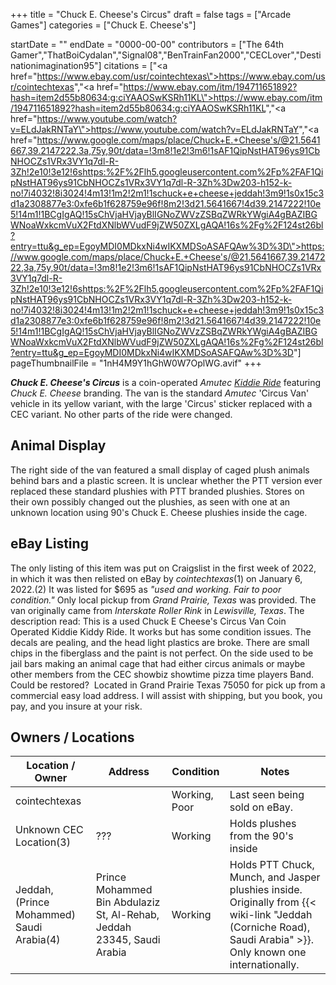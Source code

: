 +++
title = "Chuck E. Cheese's Circus"
draft = false
tags = ["Arcade Games"]
categories = ["Chuck E. Cheese's"]


startDate = ""
endDate = "0000-00-00"
contributors = ["The 64th Gamer","ThatBoiCydalan","Signal08","BenTrainFan2000","CECLover","Destinationimagination95"]
citations = ["<a href=\"https://www.ebay.com/usr/cointechtexas\">https://www.ebay.com/usr/cointechtexas</a>","<a href=\"https://www.ebay.com/itm/194711651892?hash=item2d55b80634:g:ciYAAOSwKSRh11KL\">https://www.ebay.com/itm/194711651892?hash=item2d55b80634:g:ciYAAOSwKSRh11KL</a>","<a href=\"https://www.youtube.com/watch?v=ELdJakRNTaY\">https://www.youtube.com/watch?v=ELdJakRNTaY</a>","<a href=\"https://www.google.com/maps/place/Chuck+E.+Cheese's/@21.5641667,39.2147222,3a,75y,90t/data=!3m8!1e2!3m6!1sAF1QipNstHAT96ys91CbNHOCZs1VRx3VY1q7dl-R-3Zh!2e10!3e12!6shttps:%2F%2Flh5.googleusercontent.com%2Fp%2FAF1QipNstHAT96ys91CbNHOCZs1VRx3VY1q7dl-R-3Zh%3Dw203-h152-k-no!7i4032!8i3024!4m13!1m2!2m1!1schuck+e+cheese+jeddah!3m9!1s0x15c3d1a2308877e3:0xfe6b1f628759e96f!8m2!3d21.5641667!4d39.2147222!10e5!14m1!1BCgIgAQ!15sChVjaHVjayBlIGNoZWVzZSBqZWRkYWgiA4gBAZIBGWNoaWxkcmVuX2FtdXNlbWVudF9jZW50ZXLgAQA!16s%2Fg%2F124st26bl?entry=ttu&g_ep=EgoyMDI0MDkxNi4wIKXMDSoASAFQAw%3D%3D\">https://www.google.com/maps/place/Chuck+E.+Cheese's/@21.5641667,39.2147222,3a,75y,90t/data=!3m8!1e2!3m6!1sAF1QipNstHAT96ys91CbNHOCZs1VRx3VY1q7dl-R-3Zh!2e10!3e12!6shttps:%2F%2Flh5.googleusercontent.com%2Fp%2FAF1QipNstHAT96ys91CbNHOCZs1VRx3VY1q7dl-R-3Zh%3Dw203-h152-k-no!7i4032!8i3024!4m13!1m2!2m1!1schuck+e+cheese+jeddah!3m9!1s0x15c3d1a2308877e3:0xfe6b1f628759e96f!8m2!3d21.5641667!4d39.2147222!10e5!14m1!1BCgIgAQ!15sChVjaHVjayBlIGNoZWVzZSBqZWRkYWgiA4gBAZIBGWNoaWxkcmVuX2FtdXNlbWVudF9jZW50ZXLgAQA!16s%2Fg%2F124st26bl?entry=ttu&g_ep=EgoyMDI0MDkxNi4wIKXMDSoASAFQAw%3D%3D</a>"]
pageThumbnailFile = "1nH4M9Y1hGhW0W7OplWG.avif"
+++

***Chuck E. Cheese's Circus*** is a coin-operated *Amutec* [*Kiddie Ride*](https://en.wikipedia.org/wiki/Kiddie_ride) featuring *Chuck E. Cheese* branding. The van is the standard *Amutec* 'Circus Van' vehicle in its yellow variant, with the large 'Circus' sticker replaced with a CEC variant. No other parts of the ride were changed.

## Animal Display

The right side of the van featured a small display of caged plush animals behind bars and a plastic screen. It is unclear whether the PTT version ever replaced these standard plushies with PTT branded plushies. Stores on their own possibly changed out the plushies, as seen with one at an unknown location using 90's Chuck E. Cheese plushies inside the cage.

## eBay Listing

The only listing of this item was put on Craigslist in the first week of 2022, in which it was then relisted on eBay by *cointechtexas*(1) on January 6, 2022.(2) It was listed for $695 as *"used and working. Fair to poor condition."* Only local pickup from *Grand Prairie, Texas* was provided. The van originally came from *Interskate Roller Rink* in *Lewisville, Texas*. The description read: This is a used Chuck E Cheese's Circus Van Coin Operated Kiddie Kiddy Ride. It works but has some condition issues. The decals are pealing, and the head light plastics are broke. There are small chips in the fiberglass and the paint is not perfect. On the side used to be jail bars making an animal cage that had either circus animals or maybe other members from the CEC showbiz showtime pizza time players Band. Could be restored?  Located in Grand Prairie Texas 75050 for pick up from a commercial easy load address. I will assist with shipping, but you book, you pay, and you insure at your risk.

## Owners / Locations

| Location / Owner                          | Address                                                                | Condition     | Notes                                                                                                                                                               |
|-------------------------------------------|------------------------------------------------------------------------|---------------|---------------------------------------------------------------------------------------------------------------------------------------------------------------------|
| cointechtexas                             |                                                                        | Working, Poor | Last seen being sold on eBay.                                                                                                                                       |
| Unknown CEC Location(3)                   | ???                                                                    | Working       | Holds plushes from the 90's inside                                                                                                                                  |
| Jeddah, (Prince Mohammed) Saudi Arabia(4) | Prince Mohammed Bin Abdulaziz St, Al-Rehab, Jeddah 23345, Saudi Arabia | Working       | Holds PTT Chuck, Munch, and Jasper plushies inside. Originally from {{< wiki-link "Jeddah (Corniche Road), Saudi Arabia" >}}. Only known one internationally. |